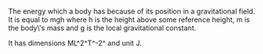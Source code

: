 The energy which a body has because of its position in a gravitational
field. It is equal to mgh where h is the height above some reference
height, m is the body\\'s mass and g is the local gravitational
constant.

It has dimensions ML^2^T^-2^ and unit J.
